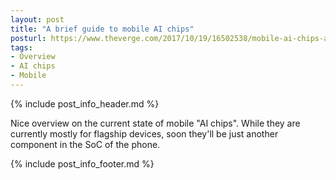 ```yaml
---
layout: post
title: "A brief guide to mobile AI chips"
posturl: https://www.theverge.com/2017/10/19/16502538/mobile-ai-chips-apple-google-huawei-qualcomm
tags:
- Overview
- AI chips
- Mobile
---
```


{% include post_info_header.md %}

Nice overview on the current state of mobile "AI chips". While they are currently mostly for flagship devices, soon they'll be just another component in the SoC of the phone.

<!--more-->
{% include post_info_footer.md %}
